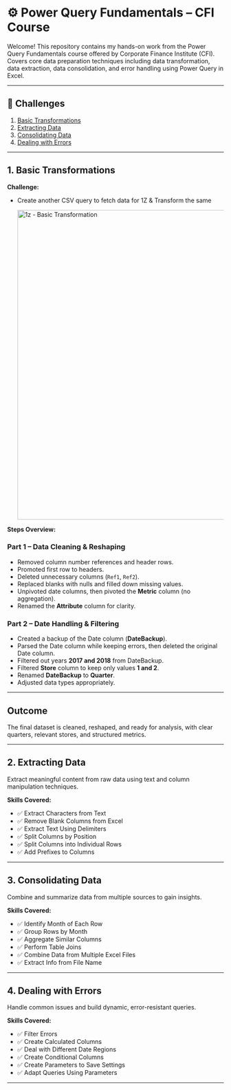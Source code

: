 # ⚙️ Power Query Fundamentals – CFI Course
Welcome! This repository contains my hands-on work from the Power Query Fundamentals course offered by Corporate Finance Institute (CFI). Covers core data preparation techniques including data transformation, data extraction, data consolidation, and error handling using Power Query in Excel.

---

## 🧠 Challenges

1. [Basic Transformations](#1-basic-transformations)
2. [Extracting Data](#2-extracting-data)
3. [Consolidating Data](#3-consolidating-data)
4. [Dealing with Errors](#4-dealing-with-errors)

---

 ## 1. Basic Transformations

**Challenge:**
 - Create another CSV query to fetch data for 1Z & Transform the same
   
   <img width="1280" height="720" alt="1z - Basic Transformation" src="https://github.com/user-attachments/assets/d68502f9-03e3-4bf4-8a58-8ebe1a1ee7c5" />
   

**Steps Overview:**

### Part 1 – Data Cleaning & Reshaping
- Removed column number references and header rows.  
- Promoted first row to headers.  
- Deleted unnecessary columns (`Ref1`, `Ref2`).  
- Replaced blanks with nulls and filled down missing values.  
- Unpivoted date columns, then pivoted the **Metric** column (no aggregation).  
- Renamed the **Attribute** column for clarity.  

### Part 2 – Date Handling & Filtering
- Created a backup of the Date column (**DateBackup**).  
- Parsed the Date column while keeping errors, then deleted the original Date column.  
- Filtered out years **2017 and 2018** from DateBackup.  
- Filtered **Store** column to keep only values **1 and 2**.  
- Renamed **DateBackup** to **Quarter**.  
- Adjusted data types appropriately.  

---

## Outcome
The final dataset is cleaned, reshaped, and ready for analysis, with clear quarters, relevant stores, and structured metrics.

---

## 2. Extracting Data

Extract meaningful content from raw data using text and column manipulation techniques.

**Skills Covered:**
- ✅ Extract Characters from Text  
- ✅ Remove Blank Columns from Excel  
- ✅ Extract Text Using Delimiters  
- ✅ Split Columns by Position  
- ✅ Split Columns into Individual Rows  
- ✅ Add Prefixes to Columns  

---

## 3. Consolidating Data

Combine and summarize data from multiple sources to gain insights.

**Skills Covered:**
- ✅ Identify Month of Each Row  
- ✅ Group Rows by Month  
- ✅ Aggregate Similar Columns  
- ✅ Perform Table Joins  
- ✅ Combine Data from Multiple Excel Files  
- ✅ Extract Info from File Name  

---

## 4. Dealing with Errors

Handle common issues and build dynamic, error-resistant queries.

**Skills Covered:**
- ✅ Filter Errors  
- ✅ Create Calculated Columns  
- ✅ Deal with Different Date Regions  
- ✅ Create Conditional Columns  
- ✅ Create Parameters to Save Settings  
- ✅ Adapt Queries Using Parameters  

---
